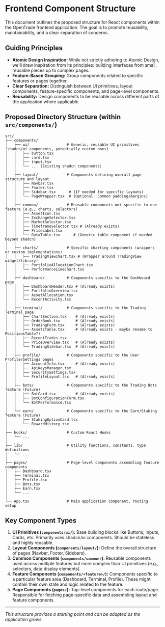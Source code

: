 # Frontend Component Structure

This document outlines the proposed structure for React components within the OpenTrade frontend application. The goal is to promote reusability, maintainability, and a clear separation of concerns.

## Guiding Principles

*   **Atomic Design Inspiration:** While not strictly adhering to Atomic Design, we'll draw inspiration from its principles: building interfaces from small, reusable pieces up to complex pages.
*   **Feature-Based Grouping:** Group components related to specific features or pages together.
*   **Clear Separation:** Distinguish between UI primitives, layout components, feature-specific components, and page-level components.
*   **Reusability:** Design components to be reusable across different parts of the application where applicable.

## Proposed Directory Structure (within `src/components/`)

```
src/
├── components/
│   ├── ui/                 # Generic, reusable UI primitives (shadcn/ui components, potentially custom ones)
│   │   ├── button.tsx
│   │   ├── card.tsx
│   │   ├── input.tsx
│   │   └── ... (Existing shadcn components)
│   │
│   ├── layout/             # Components defining overall page structure and layout
│   │   ├── Navbar.tsx
│   │   ├── Footer.tsx
│   │   ├── Sidebar.tsx      # (If needed for specific layouts)
│   │   └── PageWrapper.tsx  # (Optional: Common padding/margins)
│   │
│   ├── common/             # Reusable components not specific to one feature (e.g., charts, selectors)
│   │   ├── AssetIcon.tsx
│   │   ├── ExchangeSelector.tsx
│   │   ├── MarketSelector.tsx
│   │   ├── TimeframeSelector.tsx # (Already exists)
│   │   ├── PriceLabel.tsx
│   │   └── DataTable.tsx      # (Generic table component if needed beyond shadcn)
│   │
│   ├── charts/             # Specific charting components (wrappers or custom implementations)
│   │   ├── TradingViewChart.tsx # (Wrapper around TradingView widget/library)
│   │   ├── PortfolioAllocationChart.tsx
│   │   └── PerformanceLineChart.tsx
│   │
│   ├── dashboard/          # Components specific to the Dashboard page
│   │   ├── DashboardHeader.tsx # (Already exists)
│   │   ├── PortfolioOverview.tsx
│   │   ├── AssetAllocation.tsx
│   │   └── RecentActivity.tsx
│   │
│   ├── terminal/           # Components specific to the Trading Terminal page
│   │   ├── ChartSection.tsx    # (Already exists)
│   │   ├── OrderBook.tsx       # (Already exists)
│   │   ├── TradingForm.tsx     # (Already exists)
│   │   ├── AssetsTable.tsx     # (Already exists - maybe rename to PositionsTable?)
│   │   ├── RecentTrades.tsx
│   │   ├── PriceOverview.tsx   # (Already exists)
│   │   └── TradingSidebar.tsx  # (Already exists)
│   │
│   ├── profile/            # Components specific to the User Profile/Settings pages
│   │   ├── AccountInfo.tsx     # (Already exists)
│   │   ├── ApiKeysManager.tsx
│   │   ├── SecuritySettings.tsx
│   │   └── ProfileLayout.tsx   # (Already exists)
│   │
│   ├── bots/               # Components specific to the Trading Bots feature (Future)
│   │   ├── BotCard.tsx         # (Already exists)
│   │   ├── BotConfigurationForm.tsx
│   │   └── BotPerformance.tsx
│   │
│   └── earn/               # Components specific to the Earn/Staking feature (Future)
│       ├── StakingOptionCard.tsx
│       └── RewardHistory.tsx
│
├── hooks/                  # Custom React Hooks
│   └── ...
│
├── lib/                    # Utility functions, constants, type definitions
│   └── ...
│
├── pages/                  # Page-level components assembling feature components
│   ├── Dashboard.tsx
│   ├── Terminal.tsx
│   ├── Profile.tsx
│   ├── Bots.tsx
│   ├── Earn.tsx
│   └── ...
│
└── App.tsx                 # Main application component, routing setup
```

## Key Component Types

1.  **UI Primitives (`components/ui/`):** Base building blocks like Buttons, Inputs, Cards, etc. Primarily uses shadcn/ui components. Should be stateless and highly reusable.
2.  **Layout Components (`components/layout/`):** Define the overall structure of pages (Navbar, Footer, Sidebars).
3.  **Common Components (`components/common/`):** Reusable components used across multiple features but more complex than UI primitives (e.g., selectors, data display elements).
4.  **Feature Components (`components/<feature>/`):** Components specific to a particular feature area (Dashboard, Terminal, Profile). These might contain their own state and logic related to the feature.
5.  **Page Components (`pages/`):** Top-level components for each route/page. Responsible for fetching page-specific data and assembling layout and feature components.

---
*This structure provides a starting point and can be adapted as the application grows.*